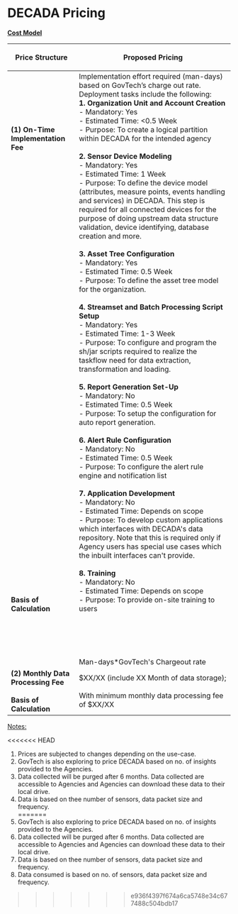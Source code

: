 # DECADA Pricing

**<u>Cost Model</u>**

| <p align="center">**Price Structure**</p>                                                                                                                                                                                              | <p align="center">**Proposed Pricing**</p>                                                                                                                                                                                                                                                                                                                                                                                                                                                                                                                                                                                                                                                                                                                                                                                                                                                                                                                                                                                                                                                                                                                                                                                                                                                                                                                                                                                                                                                                                                                                                                                                                                                                                                                                                                                                                                                                                                                                                                                                                                                                                                                                                                                                                                    |
|-------------------------------------------------------------------------------------------------------------------------------------------------------------------------------------------------------------------|---------------------------------------------------------------------------------------------------------------------------------------------------------------------------------------------------------------------------------------------------------------------------------------------------------------------------------------------------------------------------------------------------------------------------------------------------------------------------------------------------------------------------------------------------------------------------------------------------------------------------------------------------------------------------------------------------------------------------------------------------------------------------------------------------------------------------------------------------------------------------------------------------------------------------------------------------------------------------------------------------------------------------------------------------------------------------------------------------------------------------------------------------------------------------------------------------------------------------------------------------------------------------------------------------------------------------------------------------------------------------------------------------------------------------------------------------------------------------------------------------------------------------------------------------------------------------------------------------------------------------------------------------------------------------------------------------------------------------------------------------------------------------------------------------------------------------------------------------------------------------------------------------------------------------------------------------------------------------------------------------------------------------------------------------------------------------------------------------------------------------------------------------------------------------------------------------------------------------------------------------------|
| **(1) On-Time Implementation Fee <div> <br /><br /><br /><br /><br /><br /><br /><br /><br /><br /><br /><br /><br /><br /><br /><br /><br /><br /><br /><br /><br /><br /><br /><br /><br /><br /><br /><br /><br /><br /><br /><br /><br /><br /><br /><br /><br /><br /><br /><br /><br /><br /><br /><br /><br /><br /><br /><br /><br /><br /> </div> <div> Basis of Calculation</div>** | Implementation effort required (man-days) based on GovTech’s charge out rate. Deployment tasks include the following:<br /><div>**1. Organization Unit and Account Creation**</div> <div>- Mandatory: Yes</div> <div>- Estimated Time: <0.5 Week</div> <div>- Purpose: To create a logical partition within DECADA for the intended agency</div> <br /> <div>**2. Sensor Device Modeling** </div> <div>- Mandatory: Yes</div> <div>- Estimated Time: 1 Week</div> <div>- Purpose: To define the device model (attributes, measure points, events handling and services) in DECADA. This step is required for all connected devices for the purpose of doing upstream data structure validation, device identifying, database creation and more.</div> <br />  <div>**3. Asset Tree Configuration** </div> <div>- Mandatory: Yes</div> <div>- Estimated Time: 0.5 Week</div> <div>- Purpose: To define the asset tree model for the organization.</div> <br /> <div>**4. Streamset and Batch Processing Script Setup**  </div> <div>- Mandatory: Yes</div> <div>- Estimated Time: 1-3 Week</div> <div>- Purpose: To configure and program the sh/jar scripts required to realize the taskflow need for data extraction, transformation and loading.</div> <br /> <div>**5. Report Generation Set-Up**  </div> <div>- Mandatory: No</div> <div>- Estimated Time: 0.5 Week</div> <div>- Purpose: To setup the configuration for auto report generation.</div> <br /> <div>**6. Alert Rule Configuration**  </div> <div>- Mandatory: No</div> <div>- Estimated Time: 0.5 Week</div> <div>- Purpose: To configure the alert rule engine and notification list</div> <br />  <div>**7. Application Development**  </div> <div>- Mandatory: No</div> <div>- Estimated Time: Depends on scope</div> <div>- Purpose: To develop custom applications which interfaces with DECADA's data repository. Note that this is required only if Agency users has special use cases which the inbuilt interfaces can't provide.</div> <br /> <div>**8. Training**  </div> <div>- Mandatory: No</div> <div>- Estimated Time: Depends on scope</div> <div>- Purpose: To provide on-site training to users </div> <br /><br /><br /><br /><br /> <div> Man-days*GovTech's Chargeout rate |
| **(2) Monthly Data Processing Fee <div> <br /> </div> <div>Basis of Calculation**</div>                                                                                                                              | $XX/XX (include XX Month of data storage); <br /><br /> <div> With minimum monthly data processing fee of $XX/XX</div>                                                                                                                                                                                                                                                                                                                                                                                                                                                                                                                                                                                                                                                                                                                                                                                                                                                                                                                                                                                                                                                                                                                                                                                                                                                                                                                                                                                                                                                                                                                                                                                                                                                                                                                                                                                                                                                                                                                                                                                                                                                                                                                                  |



<!--
| **Price Structure**                                                                  | **Proposed Pricing**                                                                                                                                                                                                                                                                                                                                                                                                                                                                                                                                                                                                                                                                                                                                                                                                                                                                                                                                                                                                                                                                                                                                                                                                                                                                                                                                                                                                                                                                                                                                                                                                                                                                                                                                                                                                                                                                                                                                                                                                                                                                                                                                                                                                                                    |
|--------------------------------------------------------------------------------------|---------------------------------------------------------------------------------------------------------------------------------------------------------------------------------------------------------------------------------------------------------------------------------------------------------------------------------------------------------------------------------------------------------------------------------------------------------------------------------------------------------------------------------------------------------------------------------------------------------------------------------------------------------------------------------------------------------------------------------------------------------------------------------------------------------------------------------------------------------------------------------------------------------------------------------------------------------------------------------------------------------------------------------------------------------------------------------------------------------------------------------------------------------------------------------------------------------------------------------------------------------------------------------------------------------------------------------------------------------------------------------------------------------------------------------------------------------------------------------------------------------------------------------------------------------------------------------------------------------------------------------------------------------------------------------------------------------------------------------------------------------------------------------------------------------------------------------------------------------------------------------------------------------------------------------------------------------------------------------------------------------------------------------------------------------------------------------------------------------------------------------------------------------------------------------------------------------------------------------------------------------|
| (1) On-Time Implementation Fee <div> <br /> </div> <div> Basis of Calculation</div>  | Implementation effort required (man-days) based on GovTech’s charge out rate. Deployment tasks include the following: <br /> <div>1. Organization Unit and Account Creation </div> <div>- Mandatory: Yes</div> <div>- Estimated Time: <0.5 Week</div> <div>- Purpose: To create a logical partition within DECADA for the intended agency</div> <br /> <div>2. Sensor Device Modeling </div> <div>- Mandatory: Yes</div> <div>- Estimated Time: 1 Week</div> <div>- Purpose: To define the device model (attributes, measure points, events handling and services) in DECADA. This step is required for all connected devices for the purpose of doing upstream data structure validation, device identifying, database creation and more.</div> <br />  <div>3. Asset Tree Configuration </div> <div>- Mandatory: Yes</div> <div>- Estimated Time: 0.5 Week</div> <div>- Purpose: To define the asset tree model for the organization.</div> <br /> <div>4. Streamset and Batch Processing Script Setup  </div> <div>- Mandatory: Yes</div> <div>- Estimated Time: 1-3 Week</div> <div>- Purpose: To configure and program the sh/jar scripts required to realize the taskflow need for data extraction, transformation and loading.</div> <br /> <div>5. Report Generation Set-Up  </div> <div>- Mandatory: No</div> <div>- Estimated Time: 0.5 Week</div> <div>- Purpose: To setup the configuration for auto report generation.</div> <br /> <div>6. Alert Rule Configuration  </div> <div>- Mandatory: No</div> <div>- Estimated Time: 0.5 Week</div> <div>- Purpose: To configure the alert rule engine and notification list</div> <br />  <div>7. Application Development  </div> <div>- Mandatory: No</div> <div>- Estimated Time: Depends on scope</div> <div>- Purpose: To develop custom applications which interfaces with DECADA's data repository. Note that this is required only if Agency users has special use cases which the inbuilt interfaces can't provide.</div> <br /> <div>8. Training  </div> <div>- Mandatory: No</div> <div>- Estimated Time: Depends on scope</div> <div>- Purpose: To provide on-site training to users </div> <br /><br /><br /><br /><br /><br /><br /><br /> <div> Man-days*GovTech's Chargeout rate |
| (2) Monthly Data Processing Fee <div> <br /> </div> <div> Basis of Calculation</div> | $XX/XX (include XX Month of data storage); <br /> <div> With minimum monthly data processing fee of $XX/XX</div>                                                                                                                                                                                                                                                                                                                                                                                                                                                                                                                                                                                                                                                                                                                                                                                                                                                                                                                                                                                                                                                                                                                                                                                                                                                                                                                                                                                                                                                                                                                                                                                                                                                                                                                                                                                                                                                                                                                                                                                                                                                                                                                                        |
-->
<!--

| <div style="width:270px">Price Structure</div>         | Proposed Pricing                                                                  | 
| :-----------------------------------------    | :---------------------------------------------------------------------------------- |  
| **(1) One-Time Implementation Fee** | Implementation effort required (man-days) based on GovTech’s charge out rate. Deployment tasks include the following: 
|| <ul>1. Organization Unit and Account Creation</ul><ul><ul> a. Mandatory: Yes </ul></ul><ul><ul> b. Estimated Time: 0.5 weeks </ul></ul><ul><ul> c. Purpose: To create a logical partition within DECADA</ul><ul><ul>for intended agency</ul></ul>|
|                                     | <ul>2. Sensor Device Modelling</ul><ul><ul> a. Mandatory: Yes </ul></ul><ul><ul>b. Estimated Time: 1 weeks </ul></ul><ul><ul> c. Purpose: To define the device model (attributes, measure points, events handling and services) in DECADA. This step is required for all connected devices for the purpose of doing upstream data structure validation, device identifying, database creation and more.</ul></ul> | 
|                                     | <ul>3. Asset Tree Configuration</ul><ul><ul>Mandatory: Yes</ul></ul><ul><ul>Estimated Time: 0.5 week</ul></ul><ul><ul>Purpose: To define the asset tree model for the organization</ul></ul> |
|                                     | <ul>4. Streamset and Batch Processing Script Setup</ul><ul><ul>Mandatory: Yes</ul></ul><ul><ul>Estimated Time: ~ 1-3 week</ul></ul><ul><ul>Purpose: To configure and program the sh/jar scripts required to realize the taskflow need for data extraction, transformation and loading.</ul></ul>|
|                                     | <ul>5. Report Generation Setup</ul><ul><ul>Mandatory: No<ul></ul><ul><ul>Estimated Time: 0.5 week</ul></ul><ul><ul>Purpose: To setup the configuration for auto report generation.</ul></ul>|
|                                     | <ul>6. Alert Rule Configuration</ul><ul><ul>Mandatory: No</ul></ul><ul><ul>Estimated Time: 0.5 week</ul></ul><ul><ul>Purpose: To configure the alert rule engine and notification list.</ul></ul>          |
|                                     | <ul>7. Application Development</ul><ul><ul>Mandatory: No</ul></ul><ul><ul>Estimated Time: ~Depends on scope</ul></ul><ul><ul>Purpose: To develop custom applications which interfaces with DECADA's data repository. Note that this is required only if Agency users has special use cases which the inbuilt interfaces can't provide.</ul></ul>                |
|                                     | <ul>8. Training</ul><ul><ul>Mandatory: No</ul></ul><ul><ul>Estimated Time: ~Depends on scope</ul></ul><ul><ul>Purpose: To provide on-site training to users</ul></ul>|
|**(2) Monthly data processing fee**  | $XX/XX (include XX month data storage); With a minimum monthly data processing fee of $XX/XX |
|**Basis of calculation**             | Man-days * GovTech’s charge out rate |
 
Example 1: 
<!--*To include based on the calculation basis stated above-->

<u>Notes:</u>

<<<<<<< HEAD
1. Prices are subjected to changes depending on the use-case.
2. GovTech is also exploring to price DECADA based on no. of insights provided to the Agencies. 
3. Data collected will be purged after 6 months. Data collected are accessible to Agencies and Agencies can download these data to their local drive.
4. Data is based on thee number of sensors, data packet size and frequency.  
=======
1. GovTech is also exploring to price DECADA based on no. of insights provided to the Agencies. 
2. Data collected will be purged after 6 months. Data collected are accessible to Agencies and Agencies can download these data to their local drive.
3. Data is based on thee number of sensors, data packet size and frequency.  
4. Data consumed is based on no. of sensors, data packet size and frequency.
>>>>>>> e936f4397f674a6ca5748e34c677488c504bdb17


